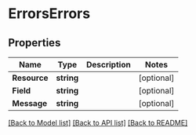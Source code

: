 # ErrorsErrors

## Properties

Name | Type | Description | Notes
------------ | ------------- | ------------- | -------------
**Resource** | **string** |  | [optional] 
**Field** | **string** |  | [optional] 
**Message** | **string** |  | [optional] 

[[Back to Model list]](../README.md#documentation-for-models) [[Back to API list]](../README.md#documentation-for-api-endpoints) [[Back to README]](../README.md)


